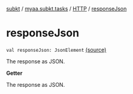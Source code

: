 [subkt](../../index.md) / [myaa.subkt.tasks](../index.md) / [HTTP](index.md) / [responseJson](./response-json.md)

# responseJson

`val responseJson: JsonElement` [(source)](https://github.com/Myaamori/SubKt/blob/0.1.9/src/main/kotlin/myaa/subkt/tasks/tasks.kt#L1469)

The response as JSON.

**Getter**

The response as JSON.

